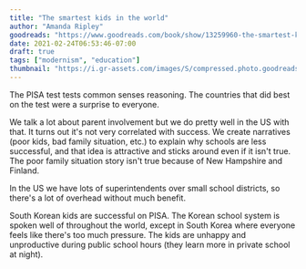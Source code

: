 ```yaml
---
title: "The smartest kids in the world"
author: "Amanda Ripley"
goodreads: "https://www.goodreads.com/book/show/13259960-the-smartest-kids-in-the-world"
date: 2021-02-24T06:53:46-07:00
draft: true
tags: ["modernism", "education"]
thumbnail: "https://i.gr-assets.com/images/S/compressed.photo.goodreads.com/books/1408912974l/13259960.jpg"
---
```


The PISA test tests common senses reasoning. The countries that did best on the test were a surprise to everyone.

We talk a lot about parent involvement but we do pretty well in the US with that. It turns out it's not very correlated with success. We create narratives (poor kids, bad family situation, etc.) to explain why schools are less successful, and that idea is attractive and sticks around even if it isn't true. The poor family situation story isn't true because of New Hampshire and Finland.

In the US we have lots of superintendents over small school districts, so there's a lot of overhead without much benefit.

South Korean kids are successful on PISA. The Korean school system is spoken well of throughout the world, except in South Korea where everyone feels like there's too much pressure. The kids are unhappy and unproductive during public school hours (they learn more in private school at night).
